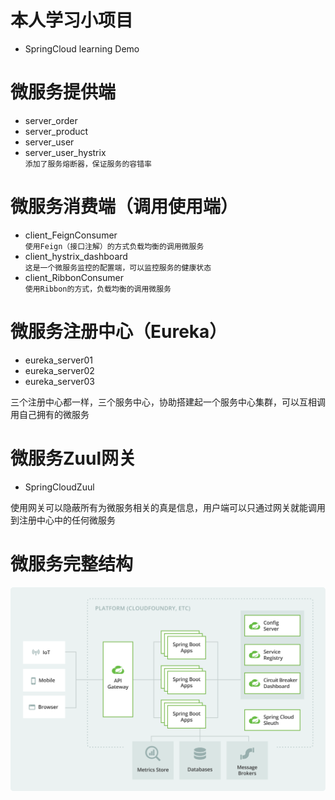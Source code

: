 # 本人学习小项目
+ SpringCloud learning Demo 
# 微服务提供端
+ server_order
+ server_product
+ server_user
+ server_user_hystrix  
 `添加了服务熔断器，保证服务的容错率` 
# 微服务消费端（调用使用端）
- client_FeignConsumer  
`使用Feign（接口注解）的方式负载均衡的调用微服务`
- client_hystrix_dashboard  
`这是一个微服务监控的配置端，可以监控服务的健康状态`
- client_RibbonConsumer  
`使用Ribbon的方式，负载均衡的调用微服务`
# 微服务注册中心（Eureka）
+ eureka_server01
+ eureka_server02
+ eureka_server03

三个注册中心都一样，三个服务中心，协助搭建起一个服务中心集群，可以互相调用自己拥有的微服务
# 微服务Zuul网关
+ SpringCloudZuul

使用网关可以隐蔽所有为微服务相关的真是信息，用户端可以只通过网关就能调用到注册中心中的任何微服务

# 微服务完整结构
![微服务整体架构](https://github.com/zhouhing/Image/blob/main/%E5%BE%AE%E6%9C%8D%E5%8A%A1%E6%95%B4%E4%BD%93%E6%9E%B6%E6%9E%84.svg)